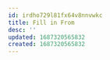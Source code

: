 ```yaml
---
id: irdho729l81fx64v8nnvwkc
title: Fill in From
desc: ''
updated: 1687320565832
created: 1687320565832
---
```

